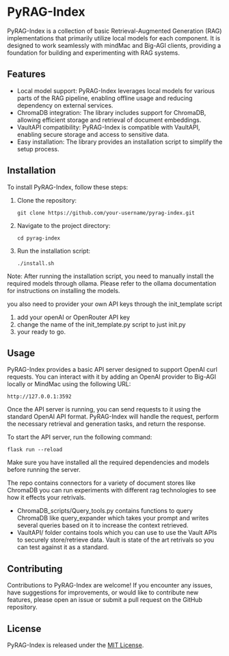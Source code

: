 # PyRAG-Index

PyRAG-Index is a collection of basic Retrieval-Augmented Generation (RAG) implementations that primarily utilize local models for each component. It is designed to work seamlessly with mindMac and Big-AGI clients, providing a foundation for building and experimenting with RAG systems.

## Features

- Local model support: PyRAG-Index leverages local models for various parts of the RAG pipeline, enabling offline usage and reducing dependency on external services.
- ChromaDB integration: The library includes support for ChromaDB, allowing efficient storage and retrieval of document embeddings.
- VaultAPI compatibility: PyRAG-Index is compatible with VaultAPI, enabling secure storage and access to sensitive data.
- Easy installation: The library provides an installation script to simplify the setup process.

## Installation

To install PyRAG-Index, follow these steps:

1. Clone the repository:
   ```
   git clone https://github.com/your-username/pyrag-index.git
   ```

2. Navigate to the project directory:
   ```
   cd pyrag-index
   ```

3. Run the installation script:
   ```
   ./install.sh
   ```

Note: After running the installation script, you need to manually install the required models through ollama. Please refer to the ollama documentation for instructions on installing the models.

you also need to provider your own API keys through the init_template script

 1. add your openAI or OpenRouter API key
 2. change the name of the init_template.py script to just init.py
 3. your ready to go.


## Usage

PyRAG-Index provides a basic API server designed to support OpenAI curl requests. You can interact with it by adding an OpenAI provider to Big-AGI locally or MindMac using the following URL:

```
http://127.0.0.1:3592
```

Once the API server is running, you can send requests to it using the standard OpenAI API format. PyRAG-Index will handle the request, perform the necessary retrieval and generation tasks, and return the response.

To start the API server, run the following command:

```
flask run --reload
```

Make sure you have installed all the required dependencies and models before running the server.

The repo contains connectors for a variety of document stores like ChromaDB you can run experiments with different rag technologies to see how it effects your retrivals. 

- ChromaDB_scripts/Query_tools.py contains functions to query ChromaDB like query_expander which takes your prompt and writes several queries based on it to increase the context retrieved.
- VaultAPI/ folder contains tools which you can use to use the Vault APIs to securely store/retrieve data. Vault is state of the art retrivals so you can test against it as a standard.



## Contributing

Contributions to PyRAG-Index are welcome! If you encounter any issues, have suggestions for improvements, or would like to contribute new features, please open an issue or submit a pull request on the GitHub repository.

## License

PyRAG-Index is released under the [MIT License](LICENSE).
